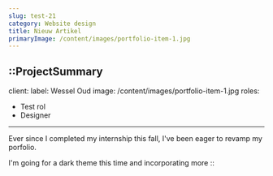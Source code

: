 ```yaml
---
slug: test-21
category: Website design
title: Nieuw Artikel
primaryImage: /content/images/portfolio-item-1.jpg
---
```


::ProjectSummary
---
client:
  label: Wessel Oud
  image: /content/images/portfolio-item-1.jpg
roles:
  - Test rol
  - Designer
---
Ever since I completed my internship this fall, I've been eager to revamp my porfolio.

I'm going for a dark theme this time and incorporating more 
::
